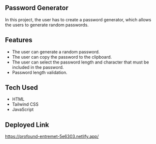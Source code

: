 ## Password Generator

In this project, the user has to create a password generator, which allows the users to generate random passwords.

## Features

- The user can generate a random password.
- The user can copy the password to the clipboard.
- The user can select the password length and character that must be included in the password.
- Password length validation.

## Tech Used

- HTML
- Tailwind CSS
- JavaScript

## Deployed Link
https://profound-entremet-5e6303.netlify.app/
